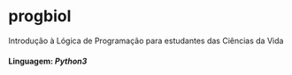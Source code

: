 # progbiol
Introdução à Lógica de Programação para estudantes das Ciências da Vida


#### Linguagem: *Python3*
 
